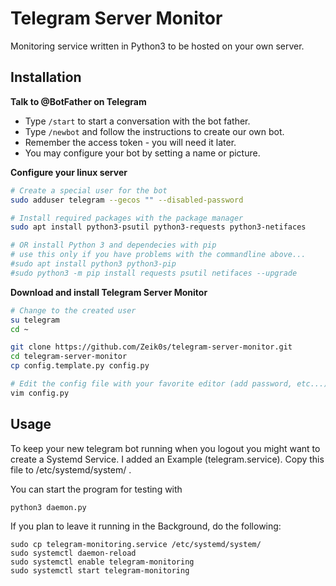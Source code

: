 # Telegram Server Monitor

Monitoring service written in Python3 to be hosted on your own server.

## Installation
**Talk to @BotFather on Telegram**
- Type `/start` to start a conversation with the bot father.
- Type `/newbot` and follow the instructions to create our own bot.
- Remember the access token - you will need it later.
- You may configure your bot by setting a name or picture.

**Configure your linux server**

```sh
# Create a special user for the bot
sudo adduser telegram --gecos "" --disabled-password

# Install required packages with the package manager
sudo apt install python3-psutil python3-requests python3-netifaces

# OR install Python 3 and dependecies with pip
# use this only if you have problems with the commandline above...
#sudo apt install python3 python3-pip
#sudo python3 -m pip install requests psutil netifaces --upgrade
```

**Download and install Telegram Server Monitor**

```sh
# Change to the created user
su telegram
cd ~

git clone https://github.com/Zeik0s/telegram-server-monitor.git
cd telegram-server-monitor
cp config.template.py config.py

# Edit the config file with your favorite editor (add password, etc...)
vim config.py
```

## Usage

To keep your new telegram bot running when you logout you might want to create a Systemd Service. I added an Example (telegram.service). Copy this file to /etc/systemd/system/ .

You can start the program for testing with
```
python3 daemon.py
```

If you plan to leave it running in the Background, do the following:
```
sudo cp telegram-monitoring.service /etc/systemd/system/
sudo systemctl daemon-reload
sudo systemctl enable telegram-monitoring
sudo systemctl start telegram-monitoring

```
